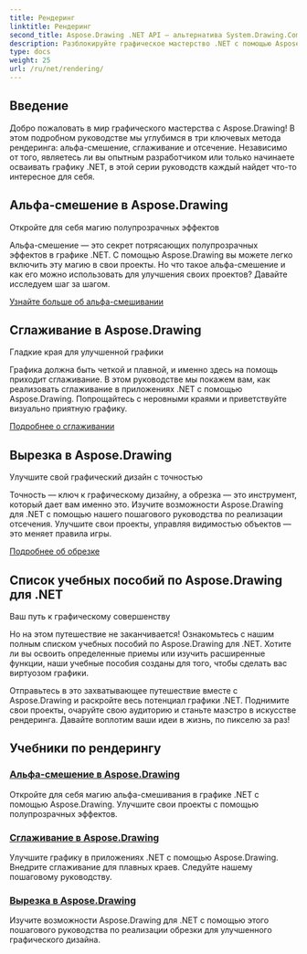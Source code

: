 ```yaml
---
title: Рендеринг
linktitle: Рендеринг
second_title: Aspose.Drawing .NET API — альтернатива System.Drawing.Common
description: Разблокируйте графическое мастерство .NET с помощью Aspose.Drawing! Улучшайте проекты с помощью альфа-смешивания для создания полупрозрачных эффектов. Изучите сглаживание и обрезку для улучшения дизайна.
type: docs
weight: 25
url: /ru/net/rendering/
---
```

## Введение

Добро пожаловать в мир графического мастерства с Aspose.Drawing! В этом подробном руководстве мы углубимся в три ключевых метода рендеринга: альфа-смешение, сглаживание и отсечение. Независимо от того, являетесь ли вы опытным разработчиком или только начинаете осваивать графику .NET, в этой серии руководств каждый найдет что-то интересное для себя.

## Альфа-смешение в Aspose.Drawing
Откройте для себя магию полупрозрачных эффектов

Альфа-смешение — это секрет потрясающих полупрозрачных эффектов в графике .NET. С помощью Aspose.Drawing вы можете легко включить эту магию в свои проекты. Но что такое альфа-смешение и как его можно использовать для улучшения своих проектов? Давайте исследуем шаг за шагом.

[Узнайте больше об альфа-смешивании](./alpha-blending/)

## Сглаживание в Aspose.Drawing
Гладкие края для улучшенной графики

Графика должна быть четкой и плавной, и именно здесь на помощь приходит сглаживание. В этом руководстве мы покажем вам, как реализовать сглаживание в приложениях .NET с помощью Aspose.Drawing. Попрощайтесь с неровными краями и приветствуйте визуально приятную графику.

[Подробнее о сглаживании](./antialiasing/)

## Вырезка в Aspose.Drawing
Улучшите свой графический дизайн с точностью

Точность — ключ к графическому дизайну, а обрезка — это инструмент, который дает вам именно это. Изучите возможности Aspose.Drawing для .NET с помощью нашего пошагового руководства по реализации отсечения. Улучшите свои проекты, управляя видимостью объектов — это меняет правила игры.

[Подробнее об обрезке](./clipping/)

## Список учебных пособий по Aspose.Drawing для .NET
Ваш путь к графическому совершенству

Но на этом путешествие не заканчивается! Ознакомьтесь с нашим полным списком учебных пособий по Aspose.Drawing для .NET. Хотите ли вы освоить определенные приемы или изучить расширенные функции, наши учебные пособия созданы для того, чтобы сделать вас виртуозом графики.

Отправьтесь в это захватывающее путешествие вместе с Aspose.Drawing и раскройте весь потенциал графики .NET. Поднимите свои проекты, очаруйте свою аудиторию и станьте маэстро в искусстве рендеринга. Давайте воплотим ваши идеи в жизнь, по пикселю за раз!
## Учебники по рендерингу
### [Альфа-смешение в Aspose.Drawing](./alpha-blending/)
Откройте для себя магию альфа-смешивания в графике .NET с помощью Aspose.Drawing. Улучшите свои проекты с помощью полупрозрачных эффектов.
### [Сглаживание в Aspose.Drawing](./antialiasing/)
Улучшите графику в приложениях .NET с помощью Aspose.Drawing. Внедрите сглаживание для плавных краев. Следуйте нашему пошаговому руководству.
### [Вырезка в Aspose.Drawing](./clipping/)
Изучите возможности Aspose.Drawing для .NET с помощью этого пошагового руководства по реализации обрезки для улучшенного графического дизайна.